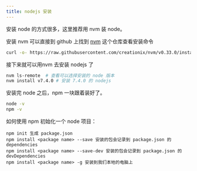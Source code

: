 ```yaml
---
title: nodejs 安装
---
```


安装 node 的方式很多，这里推荐用 nvm 装 node。

安装 nvm 可以直接到 github 上找到 [nvm](https://github.com/creationix/nvm#install-script) 这个仓库查看安装命令

```bash
curl -o- https://raw.githubusercontent.com/creationix/nvm/v0.33.0/install.sh | bash
```

接下来就可以用nvm 去安装 nodejs 了

```bash
nvm ls-remote  # 查看可以选择安装的 node 版本
nvm install v7.4.0 # 安装 7.4.0 的 nodejs
```

安装完 node 之后，npm 一块跟着装好了。

```bash
node -v
npm -v
```

如何使用 npm 初始化一个 node 项目：

```
npm init 生成 package.json
npm install <package name> --save 安装的包会记录到 package.json 的 dependencies
npm install <package name> --save-dev 安装的包会记录到 package.json 的 devDependencies
npm install <package name> -g 安装到我们本地的电脑上
```
